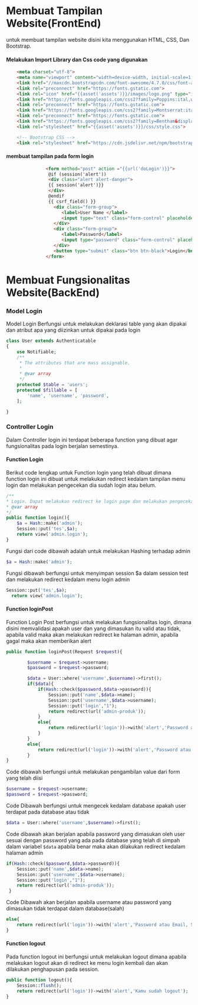 # Membuat Tampilan Website(FrontEnd)
untuk membuat tampilan website disini kita menggunakan HTML, CSS, Dan Bootstrap.
#### Melakukan Import Library dan Css code yang digunakan
```HTML
    <meta charset="utf-8">
    <meta name="viewport" content="width=device-width, initial-scale=1, shrink-to-fit=no">
    <link href="//maxcdn.bootstrapcdn.com/font-awesome/4.7.0/css/font-awesome.min.css" rel="stylesheet">
    <link rel="preconnect" href="https://fonts.gstatic.com">
    <link rel="icon" href="{{asset('assets')}}/images/logo.png" type="image/x-icon">
    <link href="https://fonts.googleapis.com/css2?family=Poppins:ital,wght@0,100;0,200;0,300;0,400;0,500;0,600;0,700;0,800;0,900;1,100;1,200;1,300;1,400;1,500;1,600;1,700;1,800;1,900&display=swap" rel="stylesheet">
    <link rel="preconnect" href="https://fonts.gstatic.com">
    <link href="https://fonts.googleapis.com/css2?family=Montserrat:ital,wght@0,100;0,200;0,300;0,400;0,500;0,600;0,700;0,800;0,900;1,100;1,200;1,300;1,400;1,500;1,600;1,700;1,800;1,900&display=swap" rel="stylesheet">   
    <link rel="preconnect" href="https://fonts.gstatic.com">
    <link href="https://fonts.googleapis.com/css2?family=Bentham&display=swap" rel="stylesheet">
    <link rel="stylesheet" href="{{asset('assets')}}/css/style.css">

    <!-- Bootstrap CSS -->
    <link rel="stylesheet" href="https://cdn.jsdelivr.net/npm/bootstrap@4.5.3/dist/css/bootstrap.min.css" integrity="sha384-TX8t27EcRE3e/ihU7zmQxVncDAy5uIKz4rEkgIXeMed4M0jlfIDPvg6uqKI2xXr2" crossorigin="anonymous">

```

#### membuat tampilan pada form login 
```HTML
               <form method="post" action ="{{url('doLogin')}}">
			    @if (session('alert'))
				<div class="alert alert-danger">
				{{ session('alert')}}
				</div>
				@endif
			    {{ csrf_field() }}
                  <div class="form-group">
                     <label>User Name </label>
                     <input type="text" class="form-control" placeholder="User Name" name="username" required>
                  </div>
                  <div class="form-group">
                     <label>Password</label>
                     <input type="password" class="form-control" placeholder="Password" name="password" required>
                  </div>
                  <button type="submit" class="btn btn-black">Login</button>
               </form>
```
# Membuat Fungsionalitas Website(BackEnd)
### Model Login
Model Login Berfungsi untuk melakukan deklarasi table yang akan dipakai dan atribut apa yang diizinkan untuk dipakai pada login
```PHP
class User extends Authenticatable
{
    use Notifiable;
    /**
     * The attributes that are mass assignable.
     *
     * @var array
     */
	protected $table = 'users';
    protected $fillable = [
        'name', 'username', 'password',
    ];

}
```
### Controller Login
Dalam Controller login ini terdapat beberapa function yang dibuat agar fungsionalitas pada login berjalan semestinya.
#### Function Login
Berikut code lengkap untuk Function login yang telah dibuat dimana function login ini dibuat untuk melakukan redirect kedalam tampilan menu login dan melakukan pengecekan dia sudah login atau belum.
```PHP
/**
* Login. Dapat melakukan redirect ke login page dan melakukan pengecekan login atau belum.
* @var array
*/
public function login(){
	$a = Hash::make('admin');
	Session::put('tes',$a);
  	return view('admin.login');
}
```
Fungsi dari code dibawah adalah untuk melakukan Hashing terhadap admin
```PHP
$a = Hash::make('admin');
```
Fungsi dibawah berfungsi untuk menyimpan session $a dalam session test dan melakukan redirect kedalam menu login admin
```PHP
Session::put('tes',$a);
  return view('admin.login');
```
#### Function loginPost
Function Login Post berfungsi untuk melakukan fungsionalitas login, dimana disini memvalidasi apakah user dan yang dimasukan itu valid atau tidak, apabila valid maka akan melakukan redirect ke halaman admin, apabila gagal maka akan memberikan alert
```PHP
public function loginPost(Request $request){

        $username = $request->username;
        $password = $request->password;

        $data = User::where('username',$username)->first();
        if($data){
            if(Hash::check($password,$data->password)){
                Session::put('name',$data->name);
                Session::put('username',$data->username);
                Session::put('login',"1");
                return redirect(url('admin-produk'));
            }
            else{
                return redirect(url('login'))->with('alert','Password atau Email, Salah !');
            }
        }
        else{
            return redirect(url('login'))->with('alert','Password atau Email, Salah!');
        }
}
```
Code dibawah berfungsi untuk melakukan pengambilan value dari form yang telah diisi
```PHP
$username = $request->username;
$password = $request->password;
```
Code Dibawah berfungsi untuk mengecek kedalam database apakah user terdapat pada database atau tidak
```PHP
$data = User::where('username',$username)->first();
```
Code dibawah akan berjalan apabila password yang dimasukan oleh user sesuai dengan password yang ada pada database yang telah di simpah dalam variabel ```$data``` apabila benar maka akan dilakukan redirect kedalam halaman admin
```PHP
if(Hash::check($password,$data->password)){
	Session::put('name',$data->name);
	Session::put('username',$data->username);
	Session::put('login',"1");
	return redirect(url('admin-produk'));
 }
```
Code Dibawah akan berjalan apabila username atau password yang dimasukan tidak terdapat dalam database(salah)
```php
else{
	return redirect(url('login'))->with('alert','Password atau Email, Salah !');
}
```
#### Function logout
Pada function logout ini berfungsi untuk melakukan logout dimana apabila melakukan logout akan di redirect ke menu login kembali dan akan dilakukan penghapusan pada session.

```php
public function logout(){
	Session::flush();
	return redirect(url('login'))->with('alert','Kamu sudah logout');
}
```
